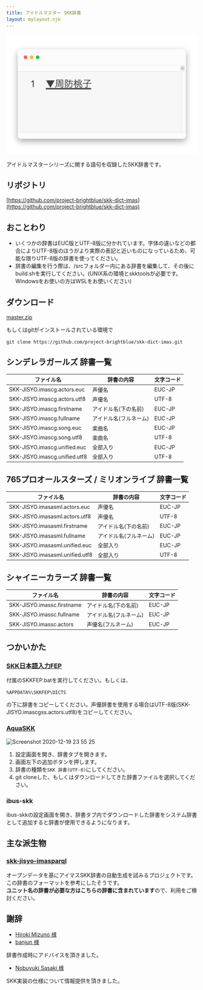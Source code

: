 ```yaml
---
title: アイドルマスター SKK辞書
layout: mylayout.njk
---
```


![dict](/img/dict.png)

アイドルマスターシリーズに関する語句を収録したSKK辞書です。

## リポジトリ

[https://github.com/project-brightblue/skk-dict-imas](https://github.com/project-brightblue/skk-dict-imas)

## おことわり

* いくつかの辞書はEUC版とUTF-8版に分かれています。字体の違いなどの都合によりUTF-8版のほうがより実際の表記と近いものになっているため、可能な限りUTF-8版の辞書を使ってください。
* 辞書の編集を行う際は、/srcフォルダー内にある辞書を編集して、その後にbuild.shを実行してください。(UNIX系の環境とskktoolsが必要です。Windowsをお使いの方はWSLをお使いください)

## ダウンロード

[master.zip](https://github.com/project-brightblue/skk-dict-imas/archive/master.zip)

もしくはgitがインストールされている環境で

```shell
git clone https://github.com/project-brightblue/skk-dict-imas.git
```

## シンデレラガールズ 辞書一覧

|ファイル名                   |辞書の内容             |文字コード|
|-----------------------------|-----------------------|----------|
|SKK-JISYO.imascg.actors.euc  |声優名                 |EUC-JP    |
|SKK-JISYO.imascg.actors.utf8 |声優名                 |UTF-8     |
|SKK-JISYO.imascg.firstname   |アイドル名(下の名前)   |EUC-JP    |
|SKK-JISYO.imascg.fullname    |アイドル名(フルネーム) |EUC-JP    |
|SKK-JISYO.imascg.song.euc    |楽曲名                 |EUC-JP    |
|SKK-JISYO.imascg.song.utf8   |楽曲名                 |UTF-8     |
|SKK-JISYO.imascg.unified.euc |全部入り               |EUC-JP    |
|SKK-JISYO.imascg.unified.utf8|全部入り               |UTF-8     |

## 765プロオールスターズ / ミリオンライブ 辞書一覧

|ファイル名                     |辞書の内容             |文字コード|
|-------------------------------|-----------------------|----------|
|SKK-JISYO.imasasml.actors.euc  |声優名                 |EUC-JP    |
|SKK-JISYO.imasasml.actors.utf8 |声優名                 |UTF-8     |
|SKK-JISYO.imasasml.firstname   |アイドル名(下の名前)   |EUC-JP    |
|SKK-JISYO.imasasml.fullname    |アイドル名(フルネーム) |EUC-JP    |
|SKK-JISYO.imasasml.unified.euc |全部入り               |EUC-JP    |
|SKK-JISYO.imasasml.unified.utf8|全部入り               |UTF-8     |

## シャイニーカラーズ 辞書一覧

|ファイル名                 |辞書の内容             |文字コード|
|---------------------------|-----------------------|----------|
|SKK-JISYO.imassc.firstname |アイドル名(下の名前)   |EUC-JP    |
|SKK-JISYO.imassc.fullname  |アイドル名(フルネーム) |EUC-JP    |
|SKK-JISYO.imassc.actors    |声優名(フルネーム)     |EUC-JP    |

## つかいかた

### [SKK日本語入力FEP](http://coexe.web.fc2.com/programs.html)

付属のSKKFEP.batを実行してください。もしくは、

```
%APPDATA%\SKKFEP\DICTS
```
の下に辞書をコピーしてください。声優辞書を使用する場合はUTF-8版(SKK-JISYO.imascgss.actors.utf8)をコピーしてください。

### [AquaSKK](https://github.com/codefirst/aquaskk)

<img width="592" alt="Screenshot 2020-12-19 23 55 25" src="https://user-images.githubusercontent.com/5173607/102692329-885f8680-420a-11eb-90ce-7f541483c1a3.png">

1. 設定画面を開き、辞書タブを開きます。
2. 画面左下の追加ボタンを押します。
3. 辞書の種類を`SKK 辞書(UTF-8)`にしてください。
4. git cloneした、もしくはダウンロードしてきた辞書ファイルを選択してください。

### ibus-skk

ibus-skkの設定画面を開き、辞書タブ内でダウンロードした辞書をシステム辞書として追加すると辞書が使用できるようになります。

## 主な派生物

### [skk-jisyo-imasparql](https://github.com/banjun/skk-jisyo-imasparql)

オープンデータを基にアイマスSKK辞書の自動生成を試みるプロジェクトです。この辞書のフォーマットを参考にしたそうです。  
**ユニット名の辞書が必要な方はこちらの辞書に含まれています**ので、利用をご検討ください。

## 謝辞

* [Hiroki Mizuno 様](https://github.com/mzp)
* [banjun 様](https://github.com/banjun)

辞書作成時にアドバイスを頂きました。

* [Nobuyuki Sasaki 様](https://github.com/nathancorvussolis)

SKK実装の仕様について情報提供を頂きました。
